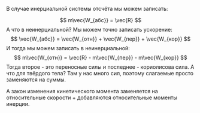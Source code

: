 В случае инерциальной системы отсчёта мы можем записать:

$$
m\vec{W_{абс}} = \vec{R}
$$
А что в неинерциальной? Мы можем точно записать ускорение:
$$
\vec{W_{абс}} = \vec{W_{отн}} + \vec{W_{пер}} + \vec{W_{кор}}
$$
И тогда мы можем записать в неинерциальной:
$$
m\vec{W_{отн}} = \vec{R} - m\vec{W_{пер}} - m\vec{W_{кор}}
$$
Тогда второе - это переносные силы и последнее - кориолисова сила.
А что для твёрдого тела? Там у нас много сил, поэтому слагаемые просто заменяются на суммы.

А закон изменения кинетического момента заменяется на относительные скорости + добавляются относительные моменты инерции.
